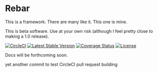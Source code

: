 Rebar
=====

This is a framework. There are many like it. This one is mine.

This is beta software. Use at your own risk (although I feel pretty close to making a 1.0 release).

[![CircleCI](https://dl.circleci.com/status-badge/img/gh/fluxoft/rebar/tree/master.svg?style=svg)](https://dl.circleci.com/status-badge/redirect/gh/fluxoft/rebar/tree/master)
[![Latest Stable Version](https://poser.pugx.org/fluxoft/rebar/v/stable)](https://packagist.org/packages/fluxoft/rebar)
[![Coverage Status](https://coveralls.io/repos/github/fluxoft/rebar/badge.svg)](https://coveralls.io/github/fluxoft/rebar)
[![License](https://poser.pugx.org/fluxoft/rebar/license)](https://packagist.org/packages/fluxoft/rebar)

Docs will be forthcoming soon.

yet another commit to test CircleCI pull request building
